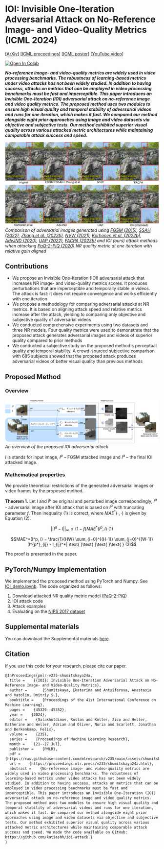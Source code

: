 IOI: Invisible One-Iteration Adversarial Attack on No-Reference Image- and Video-Quality Metrics (ICML 2024)
==============
[[ArXiv](https://arxiv.org/abs/2403.05955)] [[ICML proceedings](https://proceedings.mlr.press/v235/shumitskaya24a.html)] [[ICML poster](https://icml.cc/media/PosterPDFs/ICML%202024/34667.png?t=1720615748.9051435)] [[YouTube video](https://www.youtube.com/watch?v=ylz4eZax--s)]

[![Open In Colab](https://colab.research.google.com/assets/colab-badge.svg)](https://drive.google.com/file/d/1Pn0yq5HHXb0GSLJTkmGyhA9iubOd9K1-/view?usp=sharing)

***No-reference image- and video-quality metrics are widely used in video processing benchmarks. The robustness of learning-based metrics under video attacks has not been widely studied. In addition to having success, attacks on metrics that can be employed in video processing benchmarks must be fast and imperceptible. This paper introduces an Invisible One-Iteration (IOI) adversarial attack on no-reference image and video quality metrics. The proposed method uses two modules to ensure high visual quality and temporal stability of adversarial videos and runs for one iteration, which makes it fast. We compared our method alongside eight prior approaches using image and video datasets via objective and subjective tests. Our method exhibited superior visual quality across various attacked metric architectures while maintaining comparable attack success and speed.***

![](./info_ims/comparison.png)
*Comparison of adversarial images generated using [FGSM (2015)](http://arxiv.org/abs/1412.6572), [SSAH (2022)](https://openaccess.thecvf.com/content/CVPR2022/html/Luo_Frequency-Driven_Imperceptible_Adversarial_Attack_on_Semantic_Similarity_CVPR_2022_paper.html), [Zhang et al. (2022b)](https://openreview.net/forum?id=3AV_53iRfTi), [NVW (2021)](https://openreview.net/forum?id=rq2hMS4OaUX), [Korhonen et al. (2022b)](https://dl.acm.org/doi/abs/10.1145/3552469.3555715), [AdvJND (2020)](http://link.springer.com/10.1007/978-3-030-62460-6_42), [UAP (2022)](https://bmvc2022.mpi-inf.mpg.de/790/), [FACPA (2023b)](https://openreview.net/forum?id=xKf-LSD2-Jg) and IOI (ours) attack methods when attacking [PaQ-2-PiQ (2020)](https://github.com/baidut/paq2piq) NR quality metric at one iteration with relative gain aligned*

## Contributions

* We propose an Invisible One-Iteration (IOI) adversarial attack that increases NR image- and video-quality metrics scores. It produces perturbations that are imperceptible and temporally stable in videos. The attack is fast: it does not require convergence and works efficiently with one iteration
* We propose a methodology for comparing adversarial attacks at NR metrics. It is based on aligning attack speed and relative metrics increase after the attack, yielding to comparing only objective and subjective quality of adversarial videos
* We conducted comprehensive experiments using two datasets and three NR models. Four quality metrics were used to demonstrate that the proposed attack generates adversarial images and videos of superior quality compared to prior methods
* We conducted a subjective study on the proposed method's perceptual quality and temporal stability. A crowd-sourced subjective comparison with 685 subjects showed that the proposed attack produces adversarial videos of better visual quality than previous methods

## Proposed Method

### Overview

![](./info_ims/scheme.png)
*An overview of the proposed IOI adversarial attack* 

$I$ is stands for input image, $I^p$ – FGSM attacked image and $I^a$ – the final IOI attacked image.

### Mathematical properties
We provide theoretical restrictions of the generated adversarial images or video frames by the proposed method.

**Theorem 1.** Let $I$ and $I^p$ be original and perturbed image correspondingly, $I^a$ - adversarial image after IOI attack that is based on $I^p$ with truncating parameter $f$. Then inequality (1) is correct, where $MAE^*(\cdot, \cdot)$ is given by Equation (2).

```math
||I^a - I||_{\infty} \leq (1-f) MAE^*(I^p, I) \text{ }\text{ }\text{ }\text{ }  (1)
```

```math
MAE^*(I^p, I) = \frac{1}{HW} \sum_{i=0}^{(H-1)} \sum_{j=0}^{(W-1)} |I^{p*}_{ij} - I_{ij}^*| \text{ }\text{ }\text{ }\text{ }  (2)
```

The proof is presented in the paper.

## PyTorch/Numpy Implementation
We implemented the proposed method using PyTorch and Numpy. See [IOI_demo.ipynb](https://github.com/katiashh/ioi-attack/blob/main/IOI_demo.ipynb). 
The code organized as follows:
1. Download attacked NR quality metric model ([PaQ-2-PiQ](https://github.com/baidut/paq2piq))
2. IOI attack code
3. Attack examples
4. Evaluating on the [NIPS 2017 dataset](https://www.kaggle.com/datasets/google-brain/nips-2017-adversarial-learning-development-set)


## Supplemental materials
You can download the Supplemental materials [here](https://drive.google.com/file/d/1nrvV70Q4W0vh-2FdWrXHUhMDzYcI6zY1/view?usp=drive_link).

## Citation

If you use this code for your research, please cite our paper.

```
@InProceedings{pmlr-v235-shumitskaya24a,
  title =    {{IOI}: Invisible One-Iteration Adversarial Attack on No-Reference Image- and Video-Quality Metrics},
  author =       {Shumitskaya, Ekaterina and Antsiferova, Anastasia and Vatolin, Dmitriy S.},
  booktitle =    {Proceedings of the 41st International Conference on Machine Learning},
  pages =    {45329--45352},
  year =    {2024},
  editor =    {Salakhutdinov, Ruslan and Kolter, Zico and Heller, Katherine and Weller, Adrian and Oliver, Nuria and Scarlett, Jonathan and Berkenkamp, Felix},
  volume =    {235},
  series =    {Proceedings of Machine Learning Research},
  month =    {21--27 Jul},
  publisher =    {PMLR},
  pdf =    {https://raw.githubusercontent.com/mlresearch/v235/main/assets/shumitskaya24a/shumitskaya24a.pdf},
  url =    {https://proceedings.mlr.press/v235/shumitskaya24a.html},
  abstract =    {No-reference image- and video-quality metrics are widely used in video processing benchmarks. The robustness of learning-based metrics under video attacks has not been widely studied. In addition to having success, attacks on metrics that can be employed in video processing benchmarks must be fast and imperceptible. This paper introduces an Invisible One-Iteration (IOI) adversarial attack on no-reference image and video quality metrics. The proposed method uses two modules to ensure high visual quality and temporal stability of adversarial videos and runs for one iteration, which makes it fast. We compared our method alongside eight prior approaches using image and video datasets via objective and subjective tests. Our method exhibited superior visual quality across various attacked metric architectures while maintaining comparable attack success and speed. We made the code available on GitHub: https://github.com/katiashh/ioi-attack.}
}
```

